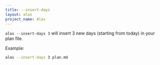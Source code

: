 ```yaml
---
title: --insert-days
layout: alas
project_name: Alas
---
```


`alas --insert-days 3` will insert 3 new days (starting from today) in your plan
file.

Example:

```bash
alas --insert-days 3 plan.md
```
